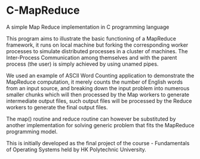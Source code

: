 # C-MapReduce
A simple Map Reduce implementation in C programming language

This program aims to illustrate the basic functioning of a MapReduce framework, it runs on local machine but forking the corresponding worker processes to simulate distributed processes in a cluster of machines. The Inter-Process Communication among themselves and with the parent process (the user) is simply achieved by using unamed pipes.

We used an example of ASCII Word Counting application to demonstrate the MapReduce computation, it merely counts the number of English words from an input source, and breaking down the input problem into numerous smaller chunks which will then processed by the Map workers to generate intermediate output files, such output files will be processed by the Reduce workers to generate the final output files.

The map() routine and reduce routine can however be substituted by another implementation for solving generic problem that fits the MapReduce programming model.

This is initially developed as the final project of the course - Fundamentals of Operating Systems held by HK Polytechnic University. 
